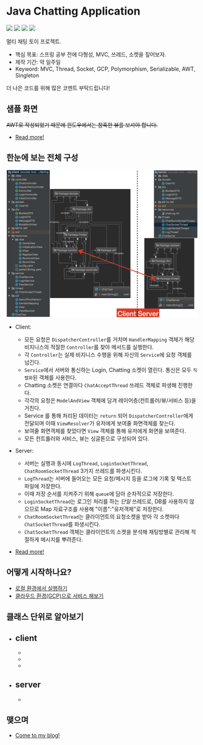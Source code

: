 Java Chatting Application
===

<a href="https://1ilsang.blog.me/"><img src="https://img.shields.io/badge/blog-1ilsang.blog.me-red.svg" /></a>
<a href="#"><img src="https://img.shields.io/github/last-commit/1ilsang/java-mvc-chatting.svg?style=flat" /></a>
<a href="#"><img src="https://img.shields.io/github/languages/top/1ilsang/java-mvc-chatting.svg?colorB=yellow&style=flat" /></a>
<a href="#"><img src="https://img.shields.io/badge/license-MIT-green.svg" /></a>

멀티 채팅 토이 프로젝트.

- 핵심 목표: 스프링 공부 전에 다형성, MVC, 쓰레드, 소켓을 짚어보자.
- 제작 기간: 약 일주일
- Keyword: MVC, Thread, Socket, GCP, Polymorphism, Serializable, AWT, Singleton

더 나은 코드를 위해 많은 코멘트 부탁드립니다!

샘플 화면
---
~~AWT로 작성되었기 때문에 윈도우에서는 참혹한 뷰를 보셔야 합니다.~~

- [Read more!](#)

한눈에 보는 전체 구성
---
<img src="./markdown/img/simplePackageDiagram.png" />

- Client: 
  - 모든 요청은 `DispatcherController`를 거치며 `HandlerMapping` 객체가 해당 비지니스의 적절한 `Controller`를 찾아 메서드를 실행한다.
  - 각 `Controller`는 실제 비지니스 수행을 위해 자신의 `Service`에 요청 객체를 넘긴다.
  - `Service`에서 서버와 통신하는 Login, Chatting 소켓이 열린다. 통신은 모두 `직렬화`된 객체를 사용한다.
  - Chatting 소켓은 연결마다 `ChatAcceptThread` 쓰레드 객체로 파생해 진행한다.
  - 각각의 요청은 `ModelAndView` 객체에 담겨 레이어층(컨트롤러/뷰/서비스 등)을 거친다.
  - Service 를 통해 처리된 데이터는 `return` 되어 `DispatcherController`에게 전달되며 이때 `ViewResolver`가 유저에게 보여줄 화면객체를 찾는다.
  - 보여줄 화면객체를 찾았다면  `View` 객체를 통해 유저에게 화면을 보여준다.
  - 모든 컨트롤러와 서비스, 뷰는 싱글톤으로 구성되어 있다.

- Server:
  - 서버는 실행과 동시에 `LogThread`, `LoginSocketThread`, `ChatRoomSocketThread` 3가지 쓰레드를 파생시킨다.
  - `LogThread`는 서버에 들어오는 모든 요청/메시지 등을 로그에 기록 및 텍스트 파일에 저장한다.
  - 이때 저장 순서를 지켜주기 위해 `queue`에 담아 순차적으로 저장한다.
  - `LoginSocketThread`는 로그인 처리를 하는 *단일* 쓰레드로, DB를 사용하지 않으므로 Map 자료구조를 사용해 "이름":"유저객체"로 저장한다.
  - `ChatRoomSocketThread`는 클라이언트의 요청소켓을 받아 각 소켓마다 `ChatSocketThread`를 파생시킨다.
  - `ChatSocketThread` 객체는 클라이언트의 소켓을 분석해 채팅방별로 관리해 적절하게 메시지를 뿌려준다.

- [Read more!](#)

어떻게 시작하나요?
---
- [로컬 환경에서 실행하기](#)
- [클라우드 환경(GCP)으로 서비스 해보기](#)

클래스 단위로 알아보기
---
- client
  - 
  - 
  - 
  - 
  
- server
  - 
  -
  

맺으며
---
- [Come to my blog!](https://1ilsang.blog.me)
